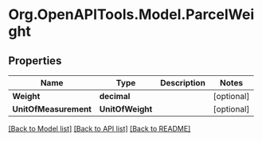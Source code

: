 
# Org.OpenAPITools.Model.ParcelWeight

## Properties

Name | Type | Description | Notes
------------ | ------------- | ------------- | -------------
**Weight** | **decimal** |  | [optional] 
**UnitOfMeasurement** | **UnitOfWeight** |  | [optional] 

[[Back to Model list]](../README.md#documentation-for-models)
[[Back to API list]](../README.md#documentation-for-api-endpoints)
[[Back to README]](../README.md)

